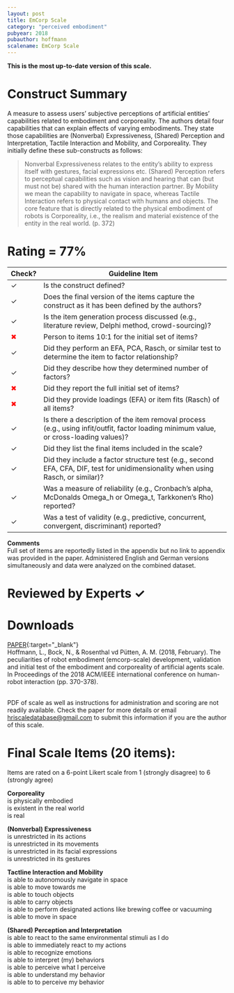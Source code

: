 ```yaml
---
layout: post
title: EmCorp Scale
category: "perceived embodiment"
pubyear: 2018
pubauthor: hoffmann
scalename: EmCorp Scale
---
```


**This is the most up-to-date version of this scale.**

# Construct Summary

A measure to assess users’ subjective perceptions of artificial entities’ capabilities related to embodiment and corporeality. The authors detail four capabilities that can explain effects of varying embodiments. They state those capabilities are (Nonverbal) Expressiveness, (Shared) Perception and Interpretation, Tactile Interaction and Mobility, and Corporeality. They initially define these sub-constructs as follows:

>Nonverbal Expressiveness relates to the entity’s ability to express itself with gestures, facial expressions etc. 
>(Shared) Perception refers to perceptual capabilities such as vision and hearing that can (but must not be) shared with the human interaction partner. 
>By Mobility we mean the capability to navigate in space, whereas Tactile Interaction refers to physical contact with humans and objects. 
>The core feature that is directly related to the physical embodiment of robots is Corporeality, i.e., the realism and material existence of the entity in the real world. (p. 372)

# Rating = 77% 

<table>
  <thead>
    <tr>
      <th>Check?</th>
      <th>Guideline Item</th>
    </tr>
  </thead>
  <tbody>
    <tr>
      <td>&#10003;</td>
      <td>Is the construct defined?</td>
    </tr>
    <tr>
      <td>&#10003;</td>
      <td>Does the final version of the items capture the construct as it has been defined by the authors?</td>
    </tr>
    <tr>
      <td>&#10003;</td>
      <td>Is the item generation process discussed (e.g., literature review, Delphi method, crowd-sourcing)?</td>
    </tr>
    <tr>
      <td style="color: red;">&#10006;</td>
      <td>Person to items 10:1 for the initial set of items?</td>
    </tr>
    <tr>
      <td>&#10003;</td>
      <td>Did they perform an EFA, PCA, Rasch, or similar test to determine the item to factor relationship?</td>
    </tr>
    <tr>
      <td>&#10003;</td>
      <td>Did they describe how they determined number of factors?</td>
    </tr>
    <tr>
      <td style="color: red;">&#10006;</td>
      <td>Did they report the full initial set of items?</td>
    </tr>
    <tr>
      <td style="color: red;">&#10006;</td>
      <td>Did they provide loadings (EFA) or item fits (Rasch) of all items?</td>
    </tr>
    <tr>
      <td>&#10003;</td>
      <td>Is there a description of the item removal process (e.g., using infit/outfit, factor loading minimum value, or cross-loading values)?</td>
    </tr>
    <tr>
      <td>&#10003;</td>
      <td>Did they list the final items included in the scale?</td>
    </tr>
    <tr>
      <td>&#10003;</td>
      <td>Did they include a factor structure test (e.g., second EFA, CFA, DIF, test for unidimensionality when using Rasch, or similar)?</td>
    </tr>
    <tr>
      <td>&#10003;</td>
      <td>Was a measure of reliability (e.g., Cronbach’s alpha, McDonalds Omega_h or Omega_t, Tarkkonen’s Rho) reported?</td>
    </tr>
    <tr>
      <td>&#10003;</td>
      <td>Was a test of validity (e.g., predictive, concurrent, convergent, discriminant) reported?</td>
    </tr>
  </tbody>
</table>

**Comments**
<br>Full set of items are reportedly listed in the appendix but no link to appendix was provided in the paper. Administered English and German versions simultaneously and data were analyzed on the combined dataset.

# Reviewed by Experts &#10003;

# Downloads
[PAPER](https://dl.acm.org/doi/abs/10.1145/3171221.3171242){:target="_blank"}
<br>Hoffmann, L., Bock, N., & Rosenthal vd Pütten, A. M. (2018, February). The peculiarities of robot embodiment (emcorp-scale) development, validation and initial test of the embodiment and corporeality of artificial agents scale. In Proceedings of the 2018 ACM/IEEE international conference on human-robot interaction (pp. 370-378).

<br>PDF of scale as well as instructions for administration and scoring are not readily available. Check the paper for more details or email hriscaledatabase@gmail.com to submit this information if you are the author of this scale.

# Final Scale Items (20 items):

Items are rated on a 6-point Likert scale from 1 (strongly disagree) to 6 (strongly agree)

**Corporeality**
<br>is physically embodied
<br>is existent in the real world
<br>is real

**(Nonverbal) Expressiveness**
<br>is unrestricted in its actions
<br>is unrestricted in its movements
<br>is unrestricted in its facial expressions
<br>is unrestricted in its gestures

**Tactline Interaction and Mobility**
<br>is able to autonomously navigate in space
<br>is able to move towards me
<br>is able to touch objects
<br>is able to carry objects
<br>is able to perform designated actions like brewing coffee or vacuuming
<br>is able to move in space

**(Shared) Perception and Interpretation**
<br>is able to react to the same environmental stimuli as I do
<br>is able to immediately react to my actions
<br>is able to recognize emotions
<br>is able to interpret (my) behaviors
<br>is able to perceive what I perceive
<br>is able to understand my behavior
<br>is able to to perceive my behavior